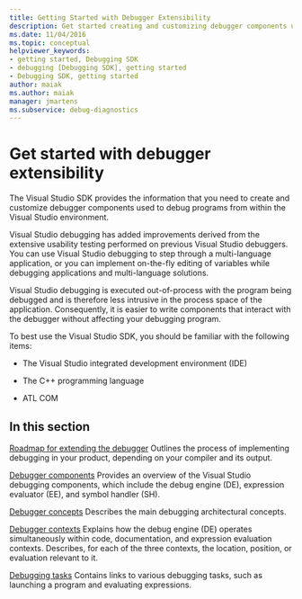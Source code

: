 ```yaml
---
title: Getting Started with Debugger Extensibility
description: Get started creating and customizing debugger components used to debug programs from within the Visual Studio environment.
ms.date: 11/04/2016
ms.topic: conceptual
helpviewer_keywords:
- getting started, Debugging SDK
- debugging [Debugging SDK], getting started
- Debugging SDK, getting started
author: maiak
ms.author: maiak
manager: jmartens
ms.subservice: debug-diagnostics
---
```

# Get started with debugger extensibility

The Visual Studio SDK provides the information that you need to create and customize debugger components used to debug programs from within the Visual Studio environment.

 Visual Studio debugging has added improvements derived from the extensive usability testing performed on previous Visual Studio debuggers. You can use Visual Studio debugging to step through a multi-language application, or you can implement on-the-fly editing of variables while debugging applications and multi-language solutions.

 Visual Studio debugging is executed out-of-process with the program being debugged and is therefore less intrusive in the process space of the application. Consequently, it is easier to write components that interact with the debugger without affecting your debugging program.

 To best use the Visual Studio SDK, you should be familiar with the following items:

- The Visual Studio integrated development environment (IDE)

- The C++ programming language

- ATL COM

## In this section
 [Roadmap for extending the debugger](../../extensibility/debugger/roadmap-for-extending-the-debugger.md)
 Outlines the process of implementing debugging in your product, depending on your compiler and its output.

 [Debugger components](../../extensibility/debugger/debugger-components.md)
 Provides an overview of the Visual Studio debugging components, which include the debug engine (DE), expression evaluator (EE), and symbol handler (SH).

 [Debugger concepts](../../extensibility/debugger/debugger-concepts.md)
 Describes the main debugging architectural concepts.

 [Debugger contexts](../../extensibility/debugger/debugger-contexts.md)
 Explains how the debug engine (DE) operates simultaneously within code, documentation, and expression evaluation contexts. Describes, for each of the three contexts, the location, position, or evaluation relevant to it.

 [Debugging tasks](../../extensibility/debugger/debugging-tasks.md)
 Contains links to various debugging tasks, such as launching a program and evaluating expressions.
